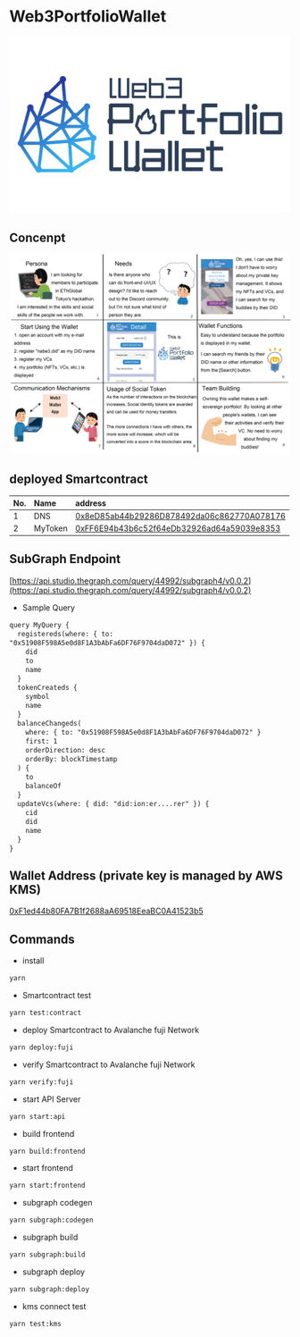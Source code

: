 # Web3PortfolioWallet

<img src="./assets/logo/20230408__logo_blue_800-500.png">

## Concenpt

<img src="./assets/imgs/ETHTokyo_UX.png">

## deployed Smartcontract

| No. | Name    | address                                                                                                                            |
| :-- | :------ | :--------------------------------------------------------------------------------------------------------------------------------- |
| 1   | DNS     | [0x8eD85ab44b29286D878492da06c862770A078176](https://testnet.snowtrace.io/address/0x8eD85ab44b29286D878492da06c862770A078176#code) |
| 2   | MyToken | [0xFF6E94b43b6c52f64eDb32926ad64a59039e8353](https://testnet.snowtrace.io/address/0xFF6E94b43b6c52f64eDb32926ad64a59039e8353#code) |

## SubGraph Endpoint

[https://api.studio.thegraph.com/query/44992/subgraph4/v0.0.2](https://api.studio.thegraph.com/query/44992/subgraph4/v0.0.2)

- Sample Query

```gql
query MyQuery {
  registereds(where: { to: "0x51908F598A5e0d8F1A3bAbFa6DF76F9704daD072" }) {
    did
    to
    name
  }
  tokenCreateds {
    symbol
    name
  }
  balanceChangeds(
    where: { to: "0x51908F598A5e0d8F1A3bAbFa6DF76F9704daD072" }
    first: 1
    orderDirection: desc
    orderBy: blockTimestamp
  ) {
    to
    balanceOf
  }
  updateVcs(where: { did: "did:ion:er....rer" }) {
    cid
    did
    name
  }
}
```

## Wallet Address (private key is managed by AWS KMS)

[0xF1ed44b80FA7B1f2688aA69518EeaBC0A41523b5](https://testnet.snowtrace.io/address/0xF1ed44b80FA7B1f2688aA69518EeaBC0A41523b5)

## Commands

- install

```bash
yarn
```

- Smartcontract test

```bash
yarn test:contract
```

- deploy Smartcontract to Avalanche fuji Network

```bash
yarn deploy:fuji
```

- verify Smartcontract to Avalanche fuji Network

```bash
yarn verify:fuji
```

- start API Server

```bash
yarn start:api
```

- build frontend

```bash
yarn build:frontend
```

- start frontend

```bash
yarn start:frontend
```

- subgraph codegen

```bash
yarn subgraph:codegen
```

- subgraph build

```bash
yarn subgraph:build
```

- subgraph deploy

```bash
yarn subgraph:deploy
```

- kms connect test

```bash
yarn test:kms
```
